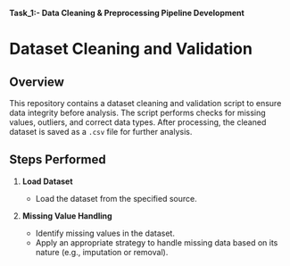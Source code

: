 **Task_1:- Data Cleaning & Preprocessing Pipeline Development**
# Dataset Cleaning and Validation

## Overview
This repository contains a dataset cleaning and validation script to ensure data integrity before analysis. The script performs checks for missing values, outliers, and correct data types. After processing, the cleaned dataset is saved as a `.csv` file for further analysis.

## Steps Performed

1. **Load Dataset**  
   - Load the dataset from the specified source.
   
2. **Missing Value Handling**  
   - Identify missing values in the dataset.  
   - Apply an appropriate strategy to handle missing data based on its nature (e.g., imputation or removal).
